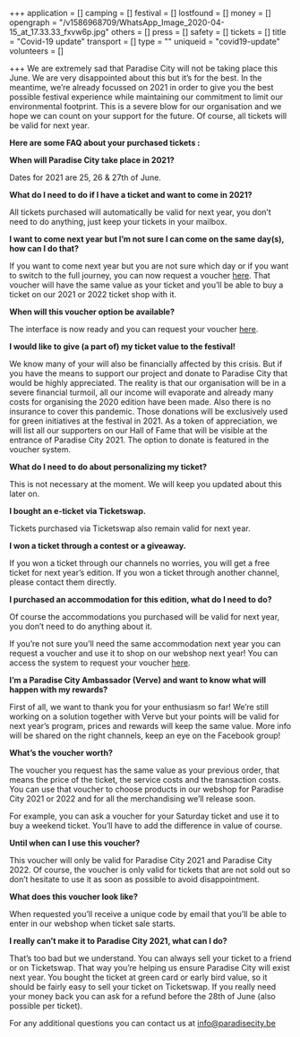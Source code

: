 +++
application = []
camping = []
festival = []
lostfound = []
money = []
opengraph = "/v1586968709/WhatsApp_Image_2020-04-15_at_17.33.33_fxvw6p.jpg"
others = []
press = []
safety = []
tickets = []
title = "Covid-19 update"
transport = []
type = ""
uniqueid = "covid19-update"
volunteers = []

+++
We are extremely sad that Paradise City will not be taking place this June. We are very disappointed about this but it’s for the best. In the meantime, we’re already focussed on 2021 in order to give you the best possible festival experience while maintaining our commitment to limit our environmental footprint. This is a severe blow for our organisation and we hope we can count on your support for the future. Of course, all tickets will be valid for next year.

**Here are some FAQ about your purchased tickets :**

**When will Paradise City take place in 2021?**

Dates for 2021 are 25, 26 & 27th of June.

**What do I need to do if I have a ticket and want to come in 2021?**

All tickets purchased will automatically be valid for next year, you don’t need to do anything, just keep your tickets in your mailbox.

**I want to come next year but I’m not sure I can come on the same day(s), how can I do that?**

If you want to come next year but you are not sure which day or if you want to switch to the full journey, you can now request a voucher [here](https://consumer.paylogic.nl/request-order-access/). That voucher will have the same value as your ticket and you’ll be able to buy a ticket on our 2021 or 2022 ticket shop with it.

**When will this voucher option be available?**

The interface is now ready and you can request your voucher [here](https://consumer.paylogic.nl/request-order-access/). 

**I would like to give (a part of) my ticket value to the festival!**

We know many of your will also be financially affected by this crisis. But if you have the means to support our project and donate to Paradise City that would be highly appreciated. The reality is that our organisation will be in a severe financial turmoil, all our income will evaporate and already many costs for organising the 2020 edition have been made. Also there is no insurance to cover this pandemic. Those donations will be exclusively used for green initiatives at the festival in 2021. As a token of appreciation, we will list all our supporters on our Hall of Fame that will be visible at the entrance of Paradise City 2021. The option to donate is featured in the voucher system.

**What do I need to do about personalizing my ticket?**

This is not necessary at the moment. We will keep you updated about this later on.

**I bought an e-ticket via Ticketswap.**

Tickets purchased via Ticketswap also remain valid for next year.

**I won a ticket through a contest or a giveaway.**

If you won a ticket through our channels no worries, you will get a free ticket for next year’s edition. If you won a ticket through another channel, please contact them directly.

**I purchased an accommodation for this edition, what do I need to do?**

Of course the accommodations you purchased will be valid for next year, you don’t need to do anything about it.

If you’re not sure you’ll need the same accommodation next year you can request a voucher and use it to shop on our webshop next year! You can access the system to request your voucher [here](https://consumer.paylogic.nl/request-order-access/). 

**I’m a Paradise City Ambassador (Verve) and want to know what will happen with my rewards?**

First of all, we want to thank you for your enthusiasm so far! We’re still working on a solution together with Verve but your points will be valid for next year’s program, prices and rewards will keep the same value. More info will be shared on the right channels, keep an eye on the Facebook group!

**What’s the voucher worth?**

The voucher you request has the same value as your previous order, that means the price of the ticket, the service costs and the transaction costs. You can use that voucher to choose products in our webshop for Paradise City 2021 or 2022 and for all the merchandising we’ll release soon. 

For example, you can ask a voucher for your Saturday ticket and use it to buy a weekend ticket. You’ll have to add the difference in value of course.

**Until when can I use this voucher?**

This voucher will only be valid for Paradise City 2021 and Paradise City 2022. Of course, the voucher is only valid for tickets that are not sold out so don’t hesitate to use it as soon as possible to avoid disappointment.

**What does this voucher look like?**

When requested you’ll receive a unique code by email that you’ll be able to enter in our webshop when ticket sale starts.

**I really can’t make it to Paradise City 2021, what can I do?**

That’s too bad but we understand. You can always sell your ticket to a friend or on Ticketswap. That way you’re helping us ensure Paradise City will exist next year. You bought the ticket at green card or early bird value, so it should be fairly easy to sell your ticket on Ticketswap. If you really need your money back you can ask for a refund before the 28th of June (also possible per ticket). 

For any additional questions you can contact us at info@paradisecity.be